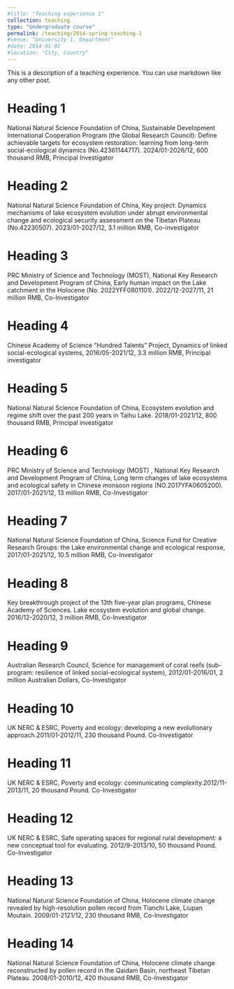 ```yaml
---
#title: "Teaching experience 1"
collection: teaching
type: "Undergraduate course"
permalink: /teaching/2014-spring-teaching-1
#venue: "University 1, Department"
#date: 2014-01-01
#location: "City, Country"
---
```


This is a description of a teaching experience. You can use markdown like any other post.

Heading 1
======
National Natural Science Foundation of China, Sustainable Development International Cooperation Program (the Global Research Council): Define achievable targets for ecosystem restoration: learning from long-term social-ecological dynamics (No.42361144717). 2024/01-2026/12, 600 thousand RMB, Principal Investigator

Heading 2
======
National Natural Science Foundation of China, Key project: Dynamics mechanisms of lake ecosystem evolution under abrupt environmental change and ecological security assessment on the
Tibetan Plateau (No.42230507). 2023/01-2027/12, 3.1 million RMB, Co-investigator

Heading 3
======
PRC Ministry of Science and Technology (MOST), National Key Research and Development Program of China, Early human impact on the Lake catchment in the Holocene (No. 2022YFF0801101). 2022/12-2027/11, 21 million RMB, Co-Investigator

Heading 4
======
Chinese Academy of Science “Hundred Talents” Project, Dynamics of linked social-ecological systems, 2016/05-2021/12, 3.3 million RMB, Principal investigator

Heading 5
======
National Natural Science Foundation of China, Ecosystem evolution and regime shift over the past 200 years in Taihu Lake. 2018/01-2021/12, 800 thousand RMB, Principal investigator

Heading 6
======
PRC Ministry of Science and Technology (MOST) , National Key Research and Development Program of China, Long term changes of lake ecosystems and ecological safety in Chinese monsoon regions (NO.2017YFA0605200). 2017/01-2021/12, 13 million RMB, Co-Investigator

Heading 7
======
National Natural Science Foundation of China, Science Fund for Creative Research Groups: the Lake environmental change and ecological response, 2017/01-2021/12, 10.5 million RMB, Co-Investigator

Heading 8
======
Key breakthrough project of the 13th five-year plan programs, Chinese Academy of Sciences. Lake ecosystem evolution and global change. 2016/12-2020/12, 3 million RMB, Co-Investigator

Heading 9
======
Australian Research Council, Science for management of coral reefs (sub-program: resilience of linked social-ecological system), 2012/01-2016/01, 2 million Australian Dollars, Co-Investigator

Heading 10
======
UK NERC & ESRC, Poverty and ecology: developing a new evolutionary approach.2011/01-2012/11, 230 thousand Pound. Co-Investigator

Heading 11
======
UK NERC & ESRC, Poverty and ecology: communicating complexity.2012/11-2013/11, 20 thousand Pound. Co-Investigator

Heading 12
======
UK NERC & ESRC, Safe operating spaces for regional rural development: a new conceptual tool for evaluating. 2012/9-2013/10, 50 thousand Pound. Co-Investigator

Heading 13
======
National Natural Science Foundation of China, Holocene climate change revealed by high-resolution pollen record from Tianchi Lake, Liupan Moutain. 2009/01-2121/12, 230 thousand RMB, Co-Investigator

Heading 14
======
National Natural Science Foundation of China, Holocene climate change reconstructed by pollen record in the Qaidam Basin, northeast Tibetan Plateau. 2008/01-2010/12, 420 thousand RMB, Co-Investigator


